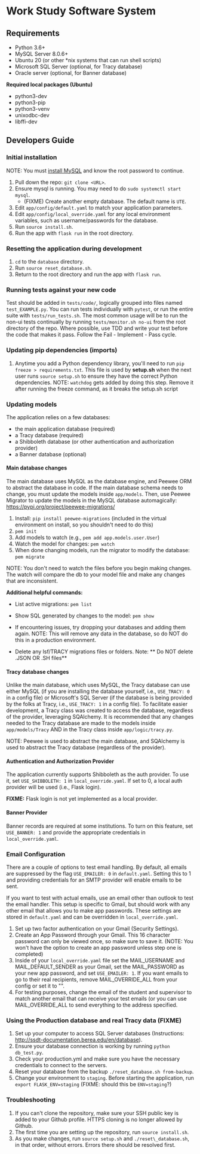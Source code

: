 # Work Study Software System
 
## Requirements

- Python 3.6+ 
- MySQL Server 8.0.6+
- Ubuntu 20 (or other *nix systems that can run shell scripts)
- Microsoft SQL Server (optional, for Tracy database)
- Oracle server (optional, for Banner database)

**Required local packages (Ubuntu)**
 * python3-dev
 * python3-pip
 * python3-venv
 * unixodbc-dev
 * libffi-dev

## Developers Guide

### Initial installation

NOTE: You must [install MySQL](INSTALL_MYSQL.md) and know the root password to continue. 

1. Pull down the repo: ```git clone <URL>```.
2. Ensure mysql is running. You may need to do ```sudo systemctl start mysql```.
   - (FIXME) Create another empty database. The default name is ```UTE```.
3. Edit ```app/config/default.yaml``` to match your application parameters.
4. Edit ```app/config/local_override.yaml``` for any local environment variables, such as username/passwords for the database. 
5. Run ```source install.sh```. 
6. Run the app with ```flask run``` in the root directory.

### Resetting the application during development

1. ```cd``` to the ```database``` directory. 
2. Run ```source reset_database.sh```.
3. Return to the root directory and run the app with ```flask run```. 

### Running tests against your new code
Test should be added in ```tests/code/```, logically grouped into files named ```test_EXAMPLE.py```. You can run tests individually with ```pytest```, or run the entire suite with ```tests/run_tests.sh```. The most common usage will be to run the non-ui tests continually by running ```tests/monitor.sh no-ui``` from the root directory of the repo. Where possible, use TDD and write your test before the code that makes it pass. Follow the Fail - Implement - Pass cycle.

### Updating pip dependencies (imports)
1. Anytime you add a Python dependency library, you'll need to run ```pip freeze > requirements.txt```. This file is used by **setup.sh** when the next user runs ```source setup.sh``` to ensure they have the correct Python dependencies.
NOTE: ```watchdog``` gets added by doing this step. Remove it after running the freeze command, as it breaks the setup.sh script

### Updating models

The application relies on a few databases: 

  - the main application database (required)
  - a Tracy database (required)
  - a Shibboleth database (or other authentication and authorization provider)
  - a Banner database (optional)

#### Main database changes

The main database uses MySQL as the database engine, and Peewee ORM to abstract the database in code. If the main database schema needs to change, you must update the models inside ```app/models```. Then, use Peewee Migrator to update the models in the MySQL database automagically: https://pypi.org/project/peewee-migrations/

1. Install: ```pip install peewee-migrations``` (included in the virtual environment on install, so you shouldn't need to do this)
2. ```pem init```
3. Add models to watch (e.g., ```pem add app.models.user.User```)
4. Watch the model for changes: ```pem watch```
5. When done changing models, run the migrator to modify the database: ```pem migrate```

NOTE: You don't need to watch the files before you begin making changes. The watch will compare the db to your model file and make any changes that are inconsistent.

**Additional helpful commands:**

- List active migrations: ```pem list```
- Show SQL generated by changes to the model: ```pem show```

- If encountering issues, try dropping your databases and adding them again. NOTE: This will remove any data in the database, so do NOT do this in a production environment.
- Delete any lsf/TRACY migrations files or folders. Note: ** Do NOT delete .JSON OR .SH files**

#### Tracy database changes

Unlike the main database, which uses MySQL, the Tracy database can use either MySQL (if you are installing the database yourself, i.e., ```USE_TRACY: 0``` in a config file) or Microsoft's SQL Server (if the database is being provided by the folks at Tracy, i.e., ```USE_TRACY: 1``` in a config file). To facilitate easier development, a Tracy class was created to access the database, regardless of the provider, leveraging SQAlchemy. It is recommended that any changes needed to the Tracy database are made to the models inside ```app/models/Tracy``` AND in the Tracy class inside ```app/logic/tracy.py```. 

NOTE: Peewee is used to abstract the main database, and SQAlchemy is used to abstract the Tracy database (regardless of the provider). 

#### Authentication and Authorization Provider

The application currently supports Shibboleth as the auth provider. To use it, set ```USE_SHIBBOLETH: 1``` in ```local_override.yaml```. If set to 0, a local auth provider will be used (i.e., Flask login). 

**FIXME:** Flask login is not yet implemented as a local provider.  

#### Banner Provider
Banner records are required at some institutions. To turn on this feature, set ```USE_BANNER: 1``` and provide the appropriate credentials in ```local_override.yaml```. 

### Email Configuration
There are a couple of options to test email handling. By default, all emails are suppressed by the flag ```USE_EMAILER: 0``` in ```default.yaml```. Setting this to 1 and providing credentials for an SMTP provider will enable emails to be sent. 

If you want to test with actual emails, use an email other than outlook to test the email handler. This setup is specific to Gmail, but should work with any other email that allows you to make app passwords. These settings are stored in ```default.yaml``` and can be overridden in ```local_override.yaml```. 

1. Set up two factor authentication on your Gmail (Security Settings).
2. Create an App Password through your Gmail. This 16 character password can only be viewed once, so make sure to save it. (NOTE: You won't have the option to create an app password unless step one is completed)
3. Inside of your ```local_override.yaml``` file set the MAIL_USERNAME and MAIL_DEFAULT_SENDER as your Gmail, set the MAIL_PASSWORD as your new app password, and set ```USE_EMAILER: 1```. If you want emails to go to their real recipients, remove MAIL_OVERRIDE_ALL from your config or set it to "".
4. For testing purposes, change the email of the student and supervisor to match another email that can receive your test emails (or you can use MAIL_OVERRIDE_ALL to send everything to the address specified.

### Using the Production database and real Tracy data (FIXME)

1. Set up your computer to access SQL Server databases (Instructions: http://ssdt-documentation.berea.edu/en/database).
2. Ensure your database connection is working by running ```python db_test.py```.
3. Check your production.yml and make sure you have the necessary credentials to connect to the servers.
4. Reset your database from the backup ```./reset_database.sh from-backup```.
5. Change your environment to ```staging```. Before starting the application, run ```export FLASK_ENV=staging``` (FIXME: should this be ```ENV=staging```?)

### Troubleshooting
1. If you can't clone the repository, make sure your SSH public key is added to your Github profile. HTTPS cloning is no longer allowed by Github.
2. The first time you are setting up the repository, run ```source install.sh```. 
3. As you make changes, run ```source setup.sh``` and ```./reset\_database.sh```, in that order, without errors. Errors there should be resolved first.
